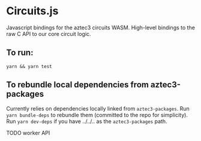 # Circuits.js

Javascript bindings for the aztec3 circuits WASM.
High-level bindings to the raw C API to our core circuit logic.
 
## To run:

`yarn && yarn test`

## To rebundle local dependencies from aztec3-packages

Currently relies on dependencies locally linked from `aztec3-packages`.
Run `yarn bundle-deps` to rebundle them (committed to the repo for simplicity).
Run `yarn dev-deps` if you have ../../.. as the `aztec3-packages` path.

TODO worker API
